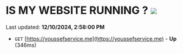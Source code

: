# IS MY WEBSITE RUNNING ? [![](https://img.shields.io/static/v1?label=Sponsor&message=%E2%9D%A4&logo=GitHub&color=%23fe8e86)](https://github.com/sponsors/Youssef-Lehmam)

Last updated: **12/10/2024, 2:58:00 PM**

- `GET` [https://youssefservice.me](https://youssefservice.me) - **Up** (346ms)
